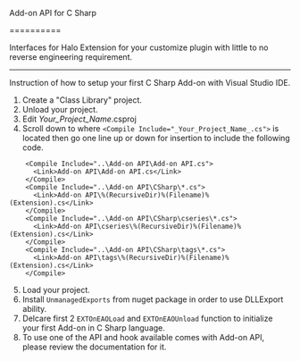 Add-on API for C Sharp

==========

Interfaces for Halo Extension for your customize plugin with little to no reverse engineering requirement.

---

Instruction of how to setup your first C Sharp Add-on with Visual Studio IDE.

1. Create a "Class Library" project.
2. Unload your project.
3. Edit _Your_Project_Name_.csproj
4. Scroll down to where `<Compile Include="_Your_Project_Name_.cs">` is located then go one line up or down for insertion to include the following code.
```
    <Compile Include="..\Add-on API\Add-on API.cs">
      <Link>Add-on API\Add-on API.cs</Link>
    </Compile>
    <Compile Include="..\Add-on API\CSharp\*.cs">
      <Link>Add-on API\%(RecursiveDir)%(Filename)%(Extension).cs</Link>
    </Compile>
    <Compile Include="..\Add-on API\CSharp\cseries\*.cs">
      <Link>Add-on API\cseries\%(RecursiveDir)%(Filename)%(Extension).cs</Link>
    </Compile>
    <Compile Include="..\Add-on API\CSharp\tags\*.cs">
      <Link>Add-on API\tags\%(RecursiveDir)%(Filename)%(Extension).cs</Link>
    </Compile>
```
5. Load your project.
6. Install `UnmanagedExports` from nuget package in order to use DLLExport ability.
7. Delcare first 2 `EXTOnEAOLoad` and `EXTOnEAOUnload` function to initialize your first Add-on in C Sharp language.
8. To use one of the API and hook available comes with Add-on API, please review the documentation for it.
